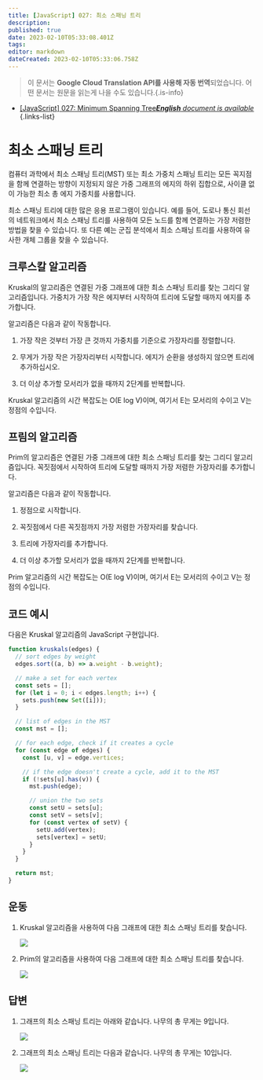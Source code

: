 ```yaml
---
title: [JavaScript] 027: 최소 스패닝 트리
description: 
published: true
date: 2023-02-10T05:33:08.401Z
tags: 
editor: markdown
dateCreated: 2023-02-10T05:33:06.758Z
---
```


> 이 문서는 **Google Cloud Translation API를 사용해 자동 번역**되었습니다.
어떤 문서는 원문을 읽는게 나을 수도 있습니다.{.is-info}



- [[JavaScript] 027: Minimum Spanning Tree***English** document is available*](/en/Knowledge-base/Algorithm/javascript-027-minimum-spanning-tree)
{.links-list}


# 최소 스패닝 트리

컴퓨터 과학에서 최소 스패닝 트리(MST) 또는 최소 가중치 스패닝 트리는 모든 꼭지점을 함께 연결하는 방향이 지정되지 않은 가중 그래프의 에지의 하위 집합으로, 사이클 없이 가능한 최소 총 에지 가중치를 사용합니다.

최소 스패닝 트리에 대한 많은 응용 프로그램이 있습니다. 예를 들어, 도로나 통신 회선의 네트워크에서 최소 스패닝 트리를 사용하여 모든 노드를 함께 연결하는 가장 저렴한 방법을 찾을 수 있습니다. 또 다른 예는 군집 분석에서 최소 스패닝 트리를 사용하여 유사한 개체 그룹을 찾을 수 있습니다.

## 크루스칼 알고리즘

Kruskal의 알고리즘은 연결된 가중 그래프에 대한 최소 스패닝 트리를 찾는 그리디 알고리즘입니다. 가중치가 가장 작은 에지부터 시작하여 트리에 도달할 때까지 에지를 추가합니다.

알고리즘은 다음과 같이 작동합니다.

1. 가장 작은 것부터 가장 큰 것까지 가중치를 기준으로 가장자리를 정렬합니다.

2. 무게가 가장 작은 가장자리부터 시작합니다. 에지가 순환을 생성하지 않으면 트리에 추가하십시오.

3. 더 이상 추가할 모서리가 없을 때까지 2단계를 반복합니다.

Kruskal 알고리즘의 시간 복잡도는 O(E log V)이며, 여기서 E는 모서리의 수이고 V는 정점의 수입니다.

## 프림의 알고리즘

Prim의 알고리즘은 연결된 가중 그래프에 대한 최소 스패닝 트리를 찾는 그리디 알고리즘입니다. 꼭짓점에서 시작하여 트리에 도달할 때까지 가장 저렴한 가장자리를 추가합니다.

알고리즘은 다음과 같이 작동합니다.

1. 정점으로 시작합니다.

2. 꼭짓점에서 다른 꼭짓점까지 가장 저렴한 가장자리를 찾습니다.

3. 트리에 가장자리를 추가합니다.

4. 더 이상 추가할 모서리가 없을 때까지 2단계를 반복합니다.

Prim 알고리즘의 시간 복잡도는 O(E log V)이며, 여기서 E는 모서리의 수이고 V는 정점의 수입니다.

## 코드 예시

다음은 Kruskal 알고리즘의 JavaScript 구현입니다.

```javascript
function kruskals(edges) {
  // sort edges by weight
  edges.sort((a, b) => a.weight - b.weight);

  // make a set for each vertex
  const sets = [];
  for (let i = 0; i < edges.length; i++) {
    sets.push(new Set([i]));
  }

  // list of edges in the MST
  const mst = [];

  // for each edge, check if it creates a cycle
  for (const edge of edges) {
    const [u, v] = edge.vertices;

    // if the edge doesn't create a cycle, add it to the MST
    if (!sets[u].has(v)) {
      mst.push(edge);

      // union the two sets
      const setU = sets[u];
      const setV = sets[v];
      for (const vertex of setV) {
        setU.add(vertex);
        sets[vertex] = setU;
      }
    }
  }

  return mst;
}
```

## 운동

1. Kruskal 알고리즘을 사용하여 다음 그래프에 대한 최소 스패닝 트리를 찾습니다.

    ![](https://i.imgur.com/lVqnqj7.png)

2. Prim의 알고리즘을 사용하여 다음 그래프에 대한 최소 스패닝 트리를 찾습니다.

    ![](https://i.imgur.com/kzFcNcu.png)

## 답변

1. 그래프의 최소 스패닝 트리는 아래와 같습니다. 나무의 총 무게는 9입니다.

    ![](https://i.imgur.com/zM0FtqD.png)

2. 그래프의 최소 스패닝 트리는 다음과 같습니다. 나무의 총 무게는 10입니다.

    ![](https://i.imgur.com/kzFcNcu.png)